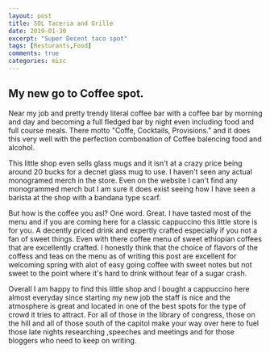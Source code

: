 ```yaml
---
layout: post
title: SOL Taceria and Grille
date: 2019-01-30
excerpt: "Super Decent taco spot"
tags: [Resturants,Food]
comments: true
categories: misc
---
```

## My new go to Coffee spot.

Near my job and pretty trendy literal coffee bar with a coffee bar by morning and day and becoming a full fledged bar by night even including food and full course meals. There motto "Coffe, Cocktails, Provisions." and it does this very well with the perfection combonation of Coffee balencing food and alcohol. 


This little shop even sells glass mugs and it isn't at a crazy price being around 20 bucks for a decnet glass mug to use. I haven't seen any actual monogramed merch in the store. Even on the website I can't find any monogrammed merch but I am sure it does exist seeing how I have seen a barista at the shop with a bandana type scarf. 

But how is the coffee you asl? One word. Great. I have tasted most of the menu and if you are coming here for a classic cappuccino this little store is for you. A decently priced drink and expertly crafted  especially if you not a fan of sweet things. Even with there coffee menu of sweet ethiopian coffees that are excellently crafted. I honestly think that the choice of flavors of the coffess and teas on the menu as of writing this post are excellent for welcoming spring with alot of easy going coffee with sweet notes but not sweet to the point where it's hard to drink without fear of a sugar crash.

Overall I am happy to find this little shop and I bought a cappuccino here almost everyday since starting my new job the staff is nice and the atmosphere is great and located in one of the best spots for the type of crowd it tries to attract. For all of those in the library of congress, those on the hill and all of those south of the capitol make your way over here to fuel those late nights researching ,speeches and meetings and for those bloggers who need to keep on writing.




